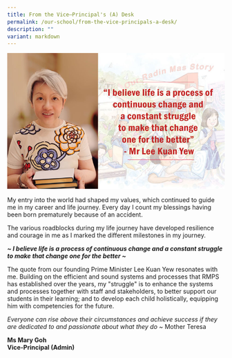 ```yaml
---
title: From the Vice–Principal's (A) Desk
permalink: /our-school/from-the-vice-principals-a-desk/
description: ""
variant: markdown
---
```

![](/images/MsGoh_message_2024_v2.jpg)

My entry into the world had shaped my values, which continued to guide me in my career and life journey. Every day I count my blessings having been born prematurely because of an accident.

The various roadblocks during my life journey have developed resilience and courage in me as I marked the different milestones in my journey.

<em><strong>~ I believe life is a process of continuous change and a constant struggle to make that change one for the better ~</strong></em>

The quote from our founding Prime Minister Lee Kuan Yew resonates with me. Building on the efficient and sound systems and processes that RMPS has established over the years, my "struggle" is to enhance the systems and processes together with staff and stakeholders, to better support our students in their learning; and to develop each child holistically, equipping him with competencies for the future.

<em>Everyone can rise above their circumstances and achieve success if they are dedicated to and passionate about what they do ~</em> Mother Teresa

<strong>Ms Mary Goh<br></strong>
<strong>Vice-Principal (Admin)</strong>